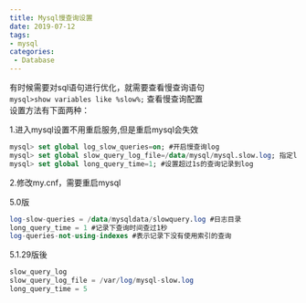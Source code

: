 ```yaml
---
title: Mysql慢查询设置
date: 2019-07-12
tags:
- mysql
categories:
 - Database
---
```





有时候需要对sql语句进行优化，就需要查看慢查询语句  
``mysql>show variables like %slow%;`` 查看慢查询配置  
设置方法有下面两种：

1.进入mysql设置不用重启服务,但是重启mysql会失效  

```sql
mysql> set global log_slow_queries=on; #开启慢查询log  
mysql> set global slow_query_log_file=/data/mysql/mysql.slow.log; 指定log路径  
mysql> set global long_query_time=1; #设置超过1s的查询记录到log
```

2.修改my.cnf，需要重启mysql

5.0版  

```sql
log-slow-queries = /data/mysqldata/slowquery.log #日志目录  
long_query_time = 1 #记录下查询时间查过1秒  
log-queries-not-using-indexes #表示记录下没有使用索引的查询
```

5.1.29版後  

```sql
slow_query_log  
slow_query_log_file = /var/log/mysql-slow.log  
long_query_time = 5
```